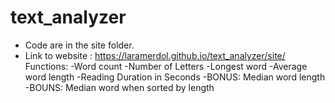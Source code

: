 # text_analyzer

 * Code are in the site folder. 
 * Link to website : https://laramerdol.github.io/text_analyzer/site/
  Functions:
  -Word count
  -Number of Letters
  -Longest word
  -Average word length
  -Reading Duration in Seconds
  -BONUS: Median word length
  -BOUNS: Median word when sorted by length

